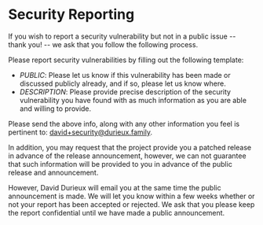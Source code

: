 # Security Reporting

If you wish to report a security vulnerability but not in a public issue -- thank you! -- we ask that you follow the following process.

Please report security vulnerabilities by filling out the following template:

- *PUBLIC*: Please let us know if this vulnerability has been made or discussed publicly already, and if so, please let us know where.
- *DESCRIPTION*: Please provide precise description of the security vulnerability you have found with as much information as you are able and willing to provide.

Please send the above info, along with any other information you feel is pertinent to: david+security@durieux.family.

In addition, you may request that the project provide you a patched release in advance of the release announcement, however, we can not guarantee that such information will be provided to you in advance of the public release and announcement.

However, David Durieux will email you at the same time the public announcement is made.
We will let you know within a few weeks whether or not your report has been accepted or rejected.
We ask that you please keep the report confidential until we have made a public announcement.
